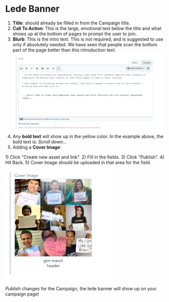 # Lede Banner

1. **Title**: should already be filled in from the Campaign title.
2. **Call To Action**: This is the large, emotional text below the title and what shows up at the bottom of pages to prompt the user to join.
3. **Blurb**: This is the intro text. This is not required, and is suggested to use only if absolutely needed. We have seen that people scan the bottom part of the page better than this introduction text. ![Blurb](../../.gitbook/assets/campaign-blurb-field.png)
4. Any **bold text** will show up in the yellow color. In the example above, the bold text is: _Scroll down…_
5. Adding a **Cover Image**:

1\) Click "Create new asset and link". 2\) Fill in the fields. 3\) Click "Publish". 4\) Hit Back. 5\) Cover Image should be uploaded in that area for the field. ![Header image](../../.gitbook/assets/cover-image-field%20%281%29.png)

_Publish_ changes for the Campaign, the lede banner will show up on your campaign page!

